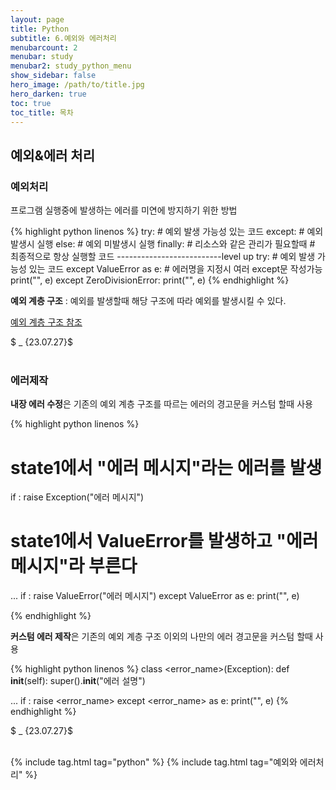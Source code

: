 ```yaml
---
layout: page
title: Python
subtitle: 6.예외와 에러처리
menubarcount: 2
menubar: study
menubar2: study_python_menu
show_sidebar: false
hero_image: /path/to/title.jpg
hero_darken: true
toc: true
toc_title: 목차
---
```


## **예외&에러 처리**

### **예외처리**

프로그램 실행중에 발생하는 에러를 미연에 방지하기 위한 방법

{% highlight python linenos %}
try:
  <case1> # 예외 발생 가능성 있는 코드
except:
  <case2> # 예외 발생시 실행
else:
  <case3> # 예외 미발생시 실행
finally: # 리소스와 같은 관리가 필요할때
  <case4> # 최종적으로 항상 실행할 코드
--------------------------level up
try:
  <case1> # 예외 발생 가능성 있는 코드
except ValueError as e: # 에러명을 지정시 여러 except문 작성가능
  print("", e)
except ZeroDivisionError:
  print("", e)
{% endhighlight %}

**예외 계층 구조** : 예외를 발생할때 해당 구조에 따라 예외를 발생시킬 수 있다.

[예외 계층 구조 참조](https://docs.python.org/ko/3/library/exceptions.html#exception-hierarchy)

$ _ {23.07.27}$<br/><br/>

### **에러제작**

**내장 에러 수정**은 기존의 예외 계층 구조를 따르는 에러의 경고문을 커스텀 할때 사용

{% highlight python linenos %}
# state1에서 "에러 메시지"라는 에러를 발생
if <state1>:
  raise Exception("에러 메시지")

# state1에서 ValueError를 발생하고 "에러 메시지"라 부른다
...
  if <state1>:
    raise ValueError("에러 메시지")
except ValueError as e:
  print("", e)

{% endhighlight %}

**커스텀 에러 제작**은 기존의 예외 계층 구조 이외의 나만의 에러 경고문을 커스텀 할때 사용

{% highlight python linenos %}
class <error_name>(Exception):
  def __init__(self):
    super().__init__("에러 설명")

...
  if <state1>:
    raise <error_name>
except <error_name> as e:
  print("", e)
{% endhighlight %}

$ _ {23.07.27}$<br/><br/>

{% include tag.html tag="python" %}  {% include tag.html tag="예외와 에러처리" %}